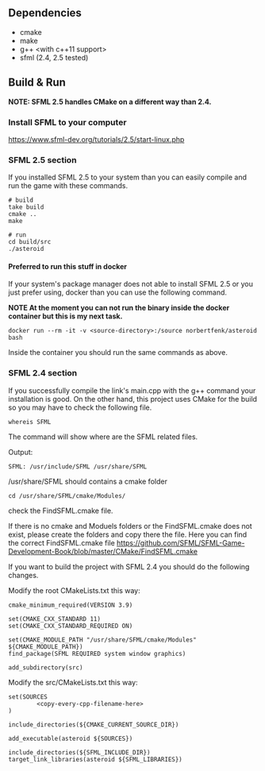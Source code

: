 ## Dependencies
* cmake
* make
* g++ <with c++11 support>
* sfml (2.4, 2.5 tested)

## Build & Run

**NOTE: SFML 2.5 handles CMake on a different way than 2.4.**

### Install SFML to your computer
https://www.sfml-dev.org/tutorials/2.5/start-linux.php

### SFML 2.5 section

If you installed SFML 2.5 to your system than you can easily compile and run the game with these commands.

```
# build
take build
cmake ..
make

# run
cd build/src
./asteroid
```


#### Preferred to run this stuff in docker

If your system's package manager does not able to install SFML 2.5 or you just prefer using, docker than you can use the following command.

**NOTE At the moment you can not run the binary inside the docker container but this is my next task.**

```
docker run --rm -it -v <source-directory>:/source norbertfenk/asteroid bash
```
Inside the container you should run the same commands as above.

### SFML 2.4 section

If you successfully compile the link's main.cpp with the g++ command your installation is good. On the other hand, this project uses CMake for the build so you may have to check the following file.

```
whereis SFML
```
The command will show where are the SFML related files.

Output:

```
SFML: /usr/include/SFML /usr/share/SFML
```

/usr/share/SFML should contains a cmake folder

```
cd /usr/share/SFML/cmake/Modules/
```
check the FindSFML.cmake file.

If there is no cmake and Moduels folders or the FindSFML.cmake does not exist, please create the folders and copy there the file.
Here you can find the correct FindSFML.cmake file https://github.com/SFML/SFML-Game-Development-Book/blob/master/CMake/FindSFML.cmake

If you want to build the project with SFML 2.4 you should do the following changes.

Modify the root CMakeLists.txt this way:
```
cmake_minimum_required(VERSION 3.9)

set(CMAKE_CXX_STANDARD 11)
set(CMAKE_CXX_STANDARD_REQUIRED ON)

set(CMAKE_MODULE_PATH "/usr/share/SFML/cmake/Modules" ${CMAKE_MODULE_PATH})
find_package(SFML REQUIRED system window graphics)

add_subdirectory(src)

```
Modify the src/CMakeLists.txt this way:
```
set(SOURCES
        <copy-every-cpp-filename-here>
)

include_directories(${CMAKE_CURRENT_SOURCE_DIR})

add_executable(asteroid ${SOURCES})

include_directories(${SFML_INCLUDE_DIR})
target_link_libraries(asteroid ${SFML_LIBRARIES})
```
